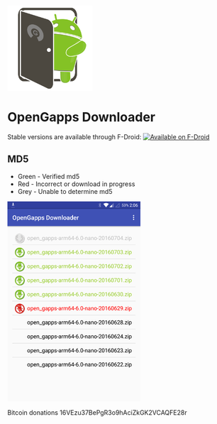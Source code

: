 ![Alt text](app/src/main/res/mipmap-xxxhdpi/ic_launcher.png?raw=true "OpenGapps Downloader")
# OpenGapps Downloader
Stable versions are available through F-Droid:
<a href="https://f-droid.org/repository/browse/?fdid=org.opengappsdownloader"><img
      alt="Available on F-Droid" height="45" src="https://raw.githubusercontent.com/daktak/androidpn-client/master/screenshots/fdroid.png" /></a>

## MD5
* Green - Verified md5
* Red - Incorrect or download in progress 
* Grey - Unable to determine md5

![Alt text](screenshots/ss.png?raw=true "OpenGapps Downloader")

Bitcoin donations 16VEzu37BePgR3o9hAciZkGK2VCAQFE28r

